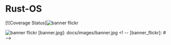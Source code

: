 # Rust-OS

[![Coverage Status]![banner flickr](https://github.com/golang/dep)






<!-- Banner Image -->
![banner flickr](https://github.com/golang/dep)
[banner.jpg]: docs/images/banner.jpg 
<! -- [banner_flickr]: # -->
